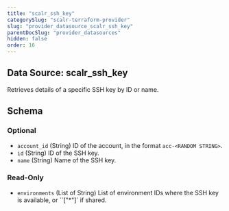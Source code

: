 ```yaml
---
title: "scalr_ssh_key"
categorySlug: "scalr-terraform-provider"
slug: "provider_datasource_scalr_ssh_key"
parentDocSlug: "provider_datasources"
hidden: false
order: 16
---
```

## Data Source: scalr_ssh_key

Retrieves details of a specific SSH key by ID or name.



<!-- schema generated by tfplugindocs -->
## Schema

### Optional

- `account_id` (String) ID of the account, in the format `acc-<RANDOM STRING>`.
- `id` (String) ID of the SSH key.
- `name` (String) Name of the SSH key.

### Read-Only

- `environments` (List of String) List of environment IDs where the SSH key is available, or ``["*"]` if shared.
